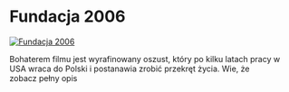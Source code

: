 Fundacja 2006 
=============
[![Fundacja 2006 ](http://vidos.pl/images/player.gif)](http://vidos.pl/fundacja-2006)

 Bohaterem filmu jest wyrafinowany oszust, który po kilku latach pracy w USA wraca do Polski i postanawia zrobić przekręt życia. Wie, że zobacz pełny opis
